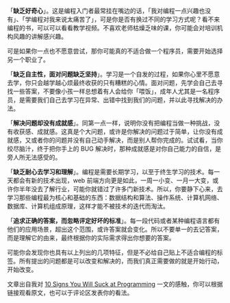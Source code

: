 「**缺乏好奇心**」。这是编程入门者最常挂在嘴边的话，「我对编程一点兴趣也没有」、「学编程对我来说太痛苦了」，可是你是否有换过不同的学习方式呢？看不来编程的书，可以可以看看教学视频。不喜欢老师枯燥乏味的课，你可能会对培训机构风趣的讲解感兴趣。

可是如果你一点也不愿意尝试，那你可能真的不适合做一个程序员，需要开始选择另一个职业了。

「**缺乏自主性，面对问题缺乏坚持**」。学习是一个自发的过程，如果你心里不愿意去学，你只会越学越心烦最终收获的只有糟糕的心情。面对问题，先学会自己去寻找一些答案，不要像小孩一样总想着有人会给你「喂饭」，成年人尤其是一名程序员，是需要我们自己去学习在异常、出错中找到我们的问题，并以此寻找解决的办法。

「**解决问题却没有成就感**」。同第一点一样，说明你没有把编程当做一种挑战，没有收获感、成就感。这真是个大问题，或许是你解决的问题过于简单，让你没有成就感，又或者你的问题并没有自己动手解决，而是别人帮你完成的。试试看，当你绞尽脑汁，终于把你手上的 BUG 解决时，那种成就感是对你自己能力的自信，是旁人所无法感受的。

「**缺乏耐心去学习和理解**」。编程是需要长期学习，以至于终生学习的技术。每一天都会有新的技术出现，web 前端方向更是如此，一周一小变、一月一大变，或许你半年没去了解行业，可能你就错过了许多门新技术。所以，你要静下心来，去学习那些编程最为核心和基础的东西：数据结构和算法、操作系统、计算机网络、数据库、计算机组成原理，这样才能不被技术的迭代而淘汰。

「**追求正确的答案，而忽略评定好坏的标准**」。每一段代码或者某种编程语言都有他们的应用场景，超出这个范围，或许答案就会变化。所以不要单一的去记答案，而是理解它的由来，最终根据你的实际需求得出你想要的答案。

可能你会发现你也具有以上列出的几项特征，但是不必给自己贴上不适合编程的标签。所有提出的问题都是可以改变和解决的，而我们真正需要做的就是开始行动，开始改变。

文章出自我对 [10 Signs You Will Suck at Programming](https://blog.usejournal.com/10-signs-you-will-suck-at-programming-5497a6a52c5c)  一文的感触，你可以根据链接观看原文，也可以于评论区发表你的看法。

